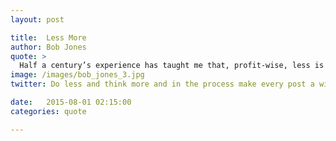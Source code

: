 ```yaml
---
layout: post

title:  Less More
author: Bob Jones
quote: > 
  Half a century’s experience has taught me that, profit-wise, less is more. In other word’s, do less and think more. In the   process make every post a winning post. 
image: /images/bob_jones_3.jpg
twitter: Do less and think more and in the process make every post a winning post. Bob Jones http://quotes.stockflare.com/

date:   2015-08-01 02:15:00
categories: quote

---
```


